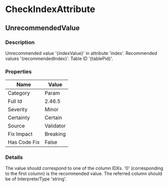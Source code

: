 ﻿---  
uid: Validator_2_46_5  
---

# CheckIndexAttribute

## UnrecommendedValue

### Description

Unrecommended value '{indexValue}' in attribute 'index'. Recommended values '{recommendedIndex}'. Table ID '{tablePid}'.

### Properties

| Name         | Value     |
| ------------ | --------- |
| Category     | Param     |
| Full Id      | 2.46.5    |
| Severity     | Minor     |
| Certainty    | Certain   |
| Source       | Validator |
| Fix Impact   | Breaking  |
| Has Code Fix | False     |

### Details

The value should correspond to one of the column IDXs. '0' (corresponding to the first column) is the recommended value. The referred column should be of Interprete\/Type 'string'.
